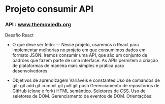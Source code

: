 # Projeto consumir API
### API  :  www.themoviedb.org

Desafio React

- O que deve ser feito:
-- Nesse projeto, usaremos o React para implementar melhorias no projeto em que consumimos dados em formato JSON. Iremos consumir uma API, que são um conjunto de padrões que fazem parte de uma interface. As APIs permitem a criação de plataformas de maneira mais simples e prática para desenvolvedores.

- Objetivos de aprendizagem
Variáveis e constantes
Uso de comandos de git: git add git commit git pull git push
Gerenciamento de repositorios de GitHub (clone e fork)
HTML semântico.
Seletores de CSS.
Uso de seletores de DOM.
Gerenciamento de eventos de DOM.
Orientações:
